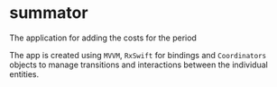 # summator
The application for adding the costs for the period

The app is created using `MVVM`, `RxSwift` for bindings and `Coordinators` objects to manage transitions and interactions between the individual entities.

